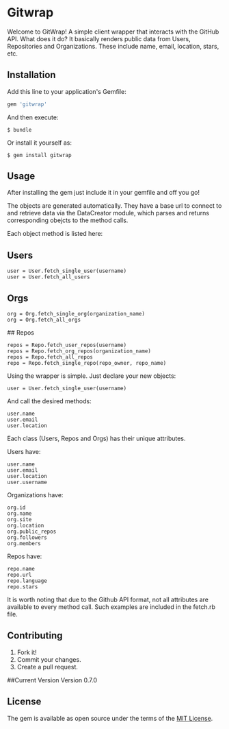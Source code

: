 # Gitwrap

Welcome to GitWrap! A simple client wrapper that interacts with the GitHub API. What does it do? It basically renders public data from Users, Repositories and Organizations. These include name, email, location, stars, etc. 

## Installation

Add this line to your application's Gemfile:

```ruby
gem 'gitwrap'
```

And then execute:

    $ bundle

Or install it yourself as:

    $ gem install gitwrap

## Usage

After installing the gem just include it in your gemfile and off you go!

The objects are generated automatically. They have a base url to connect to and retrieve data via the DataCreator module, which parses and returns corresponding obejcts to the method calls.

Each object method is listed here:

## Users
```
user = User.fetch_single_user(username)
user = User.fetch_all_users
```

## Orgs
```
org = Org.fetch_single_org(organization_name)
org = Org.fetch_all_orgs
```
## Repos
```
repos = Repo.fetch_user_repos(username)
repos = Repo.fetch_org_repos(organization_name)
repos = Repo.fetch_all_repos
repo = Repo.fetch_single_repo(repo_owner, repo_name)
```

Using the wrapper is simple. Just declare your new objects:
```
user = User.fetch_single_user(username)
```
And call the desired methods:
```
user.name
user.email
user.location
```

Each class (Users, Repos and Orgs) has their unique attributes.

Users have:

```
user.name
user.email
user.location
user.username
```
Organizations have: 

```
org.id
org.name
org.site
org.location
org.public_repos
org.followers
org.members
```

Repos have:
```
repo.name
repo.url
repo.language
repo.stars
```

It is worth noting that due to the Github API format, not all attributes are available to every method call. Such examples are included in the fetch.rb file.


## Contributing

1. Fork it!
2. Commit your changes.
3. Create a pull request.

##Current Version
Version 0.7.0

## License

The gem is available as open source under the terms of the [MIT License](http://opensource.org/licenses/MIT).

